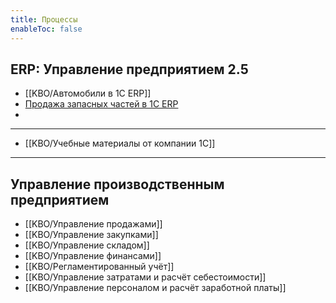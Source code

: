 ```yaml
---
title: Процессы
enableToc: false
---
```


## ERP: Управление предприятием 2.5

- [[KBO/Автомобили в 1С ERP]]
- [Продажа запасных частей в 1С ERP](KBO/Продажа%20запасных%20частей%20в%201С%20ERP.md)
- 

___
- [[KBO/Учебные материалы от компании 1С]]


____
## Управление производственным предприятием

- [[KBO/Управление продажами]]
- [[KBO/Управление закупками]]
- [[KBO/Управление складом]]
- [[KBO/Управление финансами]]
- [[KBO/Регламентированный учёт]]
- [[KBO/Управление затратами и расчёт себестоимости]]
- [[KBO/Управление персоналом и расчёт заработной платы]]




